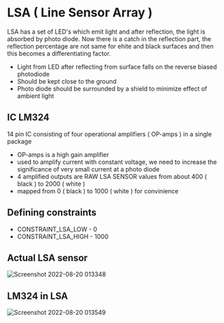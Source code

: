 # LSA ( Line Sensor Array ) #

LSA has a set of LED's which emit light and after reflection, the light is absorbed by photo diode. Now there is a catch in the reflection part, the reflection percentage are not same for ehite and black surfaces and then this becomes a differentiating factor.

- Light from LED after reflecting from surface falls on the reverse biased photodiode 
- Should be kept close to the ground 
- Photo diode should be surrounded by a shield to minimize effect of ambient light 

## IC LM324 ##

14 pin IC consisting of four operational amplifiers ( OP-amps ) in a single package 
- OP-amps is a high gain amplifier 
- used to amplify current with constant voltage, we need to increase the significance of very small current at a photo diode 
- 4 amplified outputs are RAW LSA SENSOR values from about 400 ( black ) to 2000 ( white ) 
- mapped from 0 ( black ) to 1000 ( white ) for convinience 

## Defining constraints ##
- CONSTRAINT_LSA_LOW - 0
- CONSTRAINT_LSA_HIGH - 1000

## Actual LSA sensor ##
![Screenshot 2022-08-20 013348](https://user-images.githubusercontent.com/104309685/185698733-c4bc8f1b-d493-4b09-8cf5-c2390637576b.png)

## LM324 in LSA ##
![Screenshot 2022-08-20 013549](https://user-images.githubusercontent.com/104309685/185698888-17865876-6d51-4092-a9f8-6f8fece4c4e2.png)
